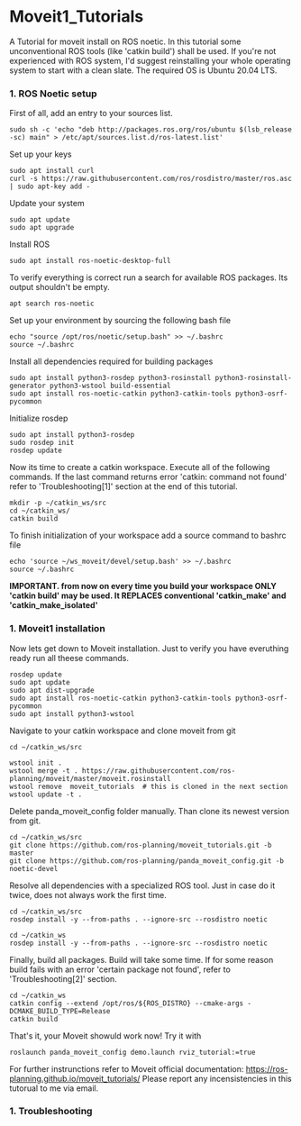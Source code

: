 # Moveit1_Tutorials
A Tutorial for moveit install on ROS noetic. 
In this tutorial some unconventional ROS tools (like 'catkin build') shall be used. If you're not experienced with ROS system, I'd suggest reinstalling your whole operating system to start with a clean slate. The required OS is Ubuntu 20.04 LTS.
### 1. ROS Noetic setup
First of all, add an entry to your sources list.

```
sudo sh -c 'echo "deb http://packages.ros.org/ros/ubuntu $(lsb_release -sc) main" > /etc/apt/sources.list.d/ros-latest.list'
```

Set up your keys

```
sudo apt install curl
curl -s https://raw.githubusercontent.com/ros/rosdistro/master/ros.asc | sudo apt-key add -
```

Update your system

```
sudo apt update
sudo apt upgrade
```

Install ROS

```
sudo apt install ros-noetic-desktop-full
```

To verify everything is correct run a search for available ROS packages. Its output shouldn't be empty.

```
apt search ros-noetic
```

Set up your environment by sourcing the following bash file

```
echo "source /opt/ros/noetic/setup.bash" >> ~/.bashrc
source ~/.bashrc
```

Install all dependencies required for building packages

```
sudo apt install python3-rosdep python3-rosinstall python3-rosinstall-generator python3-wstool build-essential
sudo apt install ros-noetic-catkin python3-catkin-tools python3-osrf-pycommon
```

Initialize rosdep

```
sudo apt install python3-rosdep
sudo rosdep init
rosdep update
```

Now its time to create a catkin workspace. Execute all of the following commands. If the last command returns error 'catkin: command not found' refer to 'Troubleshooting[1]' section at the end of this tutorial.

```
mkdir -p ~/catkin_ws/src
cd ~/catkin_ws/
catkin build
```

To finish initialization of your workspace add a source command to bashrc file 

```
echo 'source ~/ws_moveit/devel/setup.bash' >> ~/.bashrc
source ~/.bashrc
```

**IMPORTANT. from now on every time you build your workspace ONLY 'catkin build' may be used. It REPLACES conventional 'catkin_make' and 'catkin_make_isolated'**

### 1. Moveit1 installation

Now lets get down to Moveit installation. Just to verify you have everuthing ready run all theese commands. 

```
rosdep update
sudo apt update
sudo apt dist-upgrade
sudo apt install ros-noetic-catkin python3-catkin-tools python3-osrf-pycommon
sudo apt install python3-wstool
```

Navigate to your catkin workspace and clone moveit from git

```
cd ~/catkin_ws/src

wstool init .
wstool merge -t . https://raw.githubusercontent.com/ros-planning/moveit/master/moveit.rosinstall
wstool remove  moveit_tutorials  # this is cloned in the next section
wstool update -t .
```

Delete panda_moveit_config folder manually. Than clone its newest version from git.

```
cd ~/catkin_ws/src
git clone https://github.com/ros-planning/moveit_tutorials.git -b master
git clone https://github.com/ros-planning/panda_moveit_config.git -b noetic-devel
```

Resolve all dependencies with a specialized ROS tool. Just in case do it twice, does not always work the first time.

```
cd ~/catkin_ws/src
rosdep install -y --from-paths . --ignore-src --rosdistro noetic

cd ~/catkin_ws
rosdep install -y --from-paths . --ignore-src --rosdistro noetic
```

Finally, build all packages. Build will take some time. If for some reason build fails with an error 'certain package not found', refer to 'Troubleshooting[2]' section.

```
cd ~/catkin_ws
catkin config --extend /opt/ros/${ROS_DISTRO} --cmake-args -DCMAKE_BUILD_TYPE=Release
catkin build
```

That's it, your Moveit showuld work now! Try it with

```
roslaunch panda_moveit_config demo.launch rviz_tutorial:=true
```

For further instrunctions refer to Moveit official documentation: https://ros-planning.github.io/moveit_tutorials/
Please report any incensistencies in this tutorual to me via email.

### 1. Troubleshooting





